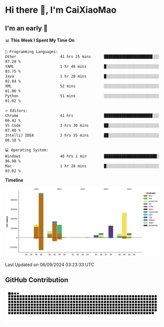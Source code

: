 # Hi there 👋, I'm CaiXiaoMao

## I'm an early 🐤
<!--START_SECTION:waka-->
📊 **This Week I Spent My Time On** 

```text
💬 Programming Languages: 
Other                    41 hrs 25 mins      ██████████████████████░░░   87.28 % 
YAML                     1 hr 46 mins        █░░░░░░░░░░░░░░░░░░░░░░░░   03.75 % 
Java                     1 hr 20 mins        █░░░░░░░░░░░░░░░░░░░░░░░░   02.84 % 
XML                      52 mins             ░░░░░░░░░░░░░░░░░░░░░░░░░   01.86 % 
Python                   51 mins             ░░░░░░░░░░░░░░░░░░░░░░░░░   01.82 % 

🔥 Editors: 
Chrome                   41 hrs              ██████████████████████░░░   86.42 % 
VS Code                  3 hrs 30 mins       ██░░░░░░░░░░░░░░░░░░░░░░░   07.40 % 
IntelliJ IDEA            2 hrs 55 mins       ██░░░░░░░░░░░░░░░░░░░░░░░   06.18 % 

💻 Operating System: 
Windows                  46 hrs 1 min        ████████████████████████░   96.98 % 
Mac                      1 hr 26 mins        █░░░░░░░░░░░░░░░░░░░░░░░░   03.02 % 
```

**Timeline**

![Lines of Code chart](https://raw.githubusercontent.com/caixiaomao/caixiaomao/main/assets/bar_graph.png)


 Last Updated on 06/09/2024 03:23:33 UTC
<!--END_SECTION:waka-->

## GitHub Contribution
<picture>
  <source media="(prefers-color-scheme: dark)" srcset="/dist/snake/github-contribution-grid-snake-dark.svg" />
  <source media="(prefers-color-scheme: light)" srcset="/dist/snake/github-contribution-grid-snake.svg" />
  <img alt="github contribution grid snake animation" src="/dist/snake/github-contribution-grid-snake.svg" />
</picture>
